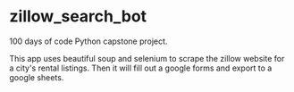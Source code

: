 # zillow_search_bot
100 days of code Python capstone project.

This app uses beautiful soup and selenium to scrape the zillow website for a city's rental listings.
Then it will fill out a google forms and export to a google sheets.
